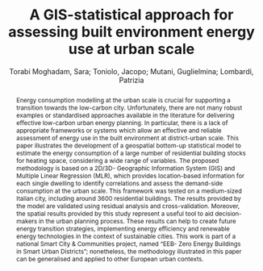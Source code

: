 ---
layout: technique
title: "A GIS-statistical approach for assessing built environment energy use at urban scale"
system_type: "False"
technique: "False"
design_study: "False"
evaluation: "False"
data: "False"
analysis: "True"
generation: "False"
curation_and_transformation: "False"
management: "False"
modeling: "True"
urban_analysis: "True"
visualization: "False"
sunlight_access: "False"
wind_ventilation: "False"
view_impact: "False"
energy: "True"
damage_and_disaster_management: "False"
climate: "False"
sound: "False"
property_cadastre: "False"
others: "False"
lookup: "False"
browse: "False"
locate: "True"
explore: "False"
identify: "True"
compare: "False"
summarize: "True"
distribution: "True"
trends: "False"
outliers: "False"
extremes: "False"
features: "False"
target_discovery: "False"
target_access: "True"
spatial_relation: "True"
buildings: "True"
streets: "False"
nature: "False"
uniform_discretization: "False"
structural_subdivision: "False"
univariate: "True"
multivariate: "False"
volumetric: "False"
temporal: "False"
sensing: "False"
statistical: "True"
simulation_based: "False"
learning_based: "False"
surveyed: "False"
site: "False"
block: "False"
multi_block: "False"
city: "True"
va_wo_model: "False"
post_model: "True"
model_integrated: "False"
assisted_models: "False"
overlay: "True"
embedded: "False"
linked: "False"
temporal_jx: "False"
spatial_jx: "False"
filter: "False"
aggregate: "False"
embed: "False"
glyphs: "False"
bar_charts: "False"
scatterplots: "False"
matrix: "False"
parallel_coordinates: "False"
map_2d: "True"
map_3d: "True"
walking: "False"
steering: "False"
selection_based: "False"
manipulation_based: "True"
distortion: "False"
ghosting: "False"
culling: "False"
birds_view: "True"
multi_view: "False"
assisted_steering: "False"
other: "False"
vr_cave: "False"
ar: "False"
desktop: "True"
mobile: "False"
case_study: "True"
user_study: "False"
statistical_evaluation: "True"
expert_interviews: "False"
key: "FKYBNLHC"
item_type: "journalArticle"
publication_year: "2018"
author: "Torabi Moghadam, Sara; Toniolo, Jacopo; Mutani, Guglielmina; Lombardi, Patrizia"
publication_title: "Sustainable Cities and Society"
isbn: "nan"
issn: "22106707"
doi: "10.1016/j.scs.2017.10.002"
url_paper: "https://linkinghub.elsevier.com/retrieve/pii/S2210670717303311"
abstract_note: "nan"
date_added: "2023-01-30 00:06:28"
date_modified: "2023-01-30 00:06:28"
access_date: "2023-01-30 00:06:28"
pages: "70-84"
num_pages: "nan"
issue: "nan"
volume: "37.0"
number_of_volumes: "nan"
journal_abbreviation: "Sustainable Cities and Society"
short_title: "nan"
series: "nan"
series_number: "nan"
series_text: "nan"
series_title: "nan"
publisher: "nan"
place: "nan"
language: "en"
rights: "nan"
type: "nan"
archive: "nan"
archive_location: "nan"
library_catalog: "DOI.org (Crossref)"
call_number: "nan"
extra: "nan"
notes: "nan"
link_attachments: "nan"
manual_tags: "nan"
automatic_tags: "nan"
editor: "nan"
series_editor: "nan"
translator: "nan"
contributor: "nan"
attorney_agent: "nan"
book_author: "nan"
cast_member: "nan"
commenter: "nan"
composer: "nan"
cosponsor: "nan"
counsel: "nan"
interviewer: "nan"
producer: "nan"
recipient: "nan"
reviewed_author: "nan"
scriptwriter: "nan"
words_by: "nan"
guest: "nan"
number: "nan"
edition: "nan"
running_time: "nan"
scale: "nan"
medium: "nan"
artwork_size: "nan"
filing_date: "nan"
application_number: "nan"
assignee: "nan"
issuing_authority: "nan"
country: "nan"
meeting_name: "nan"
conference_name: "nan"
court: "nan"
references: "nan"
reporter: "nan"
legal_status: "nan"
priority_numbers: "nan"
programming_language: "nan"
version: "nan"
system: "nan"
code: "nan"
code_number: "nan"
section: "nan"
session: "nan"
committee: "nan"
history: "nan"
legislative_body: "nan"
abstract: "Energy consumption modelling at the urban scale is crucial for supporting a transition towards the low-carbon city. Unfortunately, there are not many robust examples or standardised approaches available in the literature for delivering effective low-carbon urban energy planning. In particular, there is a lack of appropriate frameworks or systems which allow an effective and reliable assessment of energy use in the built environment at district-urban scale. This paper illustrates the development of a geospatial bottom-up statistical model to estimate the energy consumption of a large number of residential building stocks for heating space, considering a wide range of variables. The proposed methodology is based on a 2D/3D- Geographic Information System (GIS) and Multiple Linear Regression (MLR), which provides location-based information for each single dwelling to identify correlations and assess the demand-side consumption at the urban scale. This framework was tested on a medium-sized Italian city, including around 3600 residential buildings. The results provided by the model are validated using residual analysis and cross-validation. Moreover, the spatial results provided by this study represent a useful tool to aid decision-makers in the urban planning process. These results can help to create future energy transition strategies, implementing energy efficiency and renewable energy technologies in the context of sustainable cities. This work is part of a national Smart City & Communities project, named “EEB- Zero Energy Buildings in Smart Urban Districts”; nonetheless, the methodology illustrated in this paper can be generalised and applied to other European urban contexts."
---